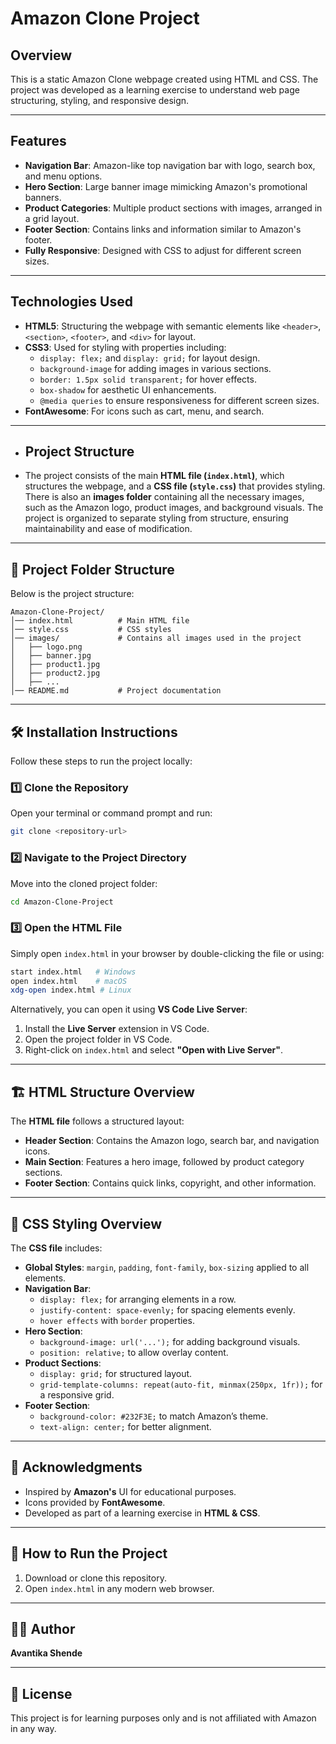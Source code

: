 # Amazon Clone Project

## Overview
This is a static Amazon Clone webpage created using HTML and CSS. The project was developed as a learning exercise to understand web page structuring, styling, and responsive design.

---

## Features
- **Navigation Bar**: Amazon-like top navigation bar with logo, search box, and menu options.
- **Hero Section**: Large banner image mimicking Amazon's promotional banners.
- **Product Categories**: Multiple product sections with images, arranged in a grid layout.
- **Footer Section**: Contains links and information similar to Amazon's footer.
- **Fully Responsive**: Designed with CSS to adjust for different screen sizes.

---

## Technologies Used
- **HTML5**: Structuring the webpage with semantic elements like ``<header>``, ``<section>``, ``<footer>``, and ``<div>`` for layout.
- **CSS3**: Used for styling with properties including:
  - ``display: flex;`` and ``display: grid;`` for layout design.
  - ``background-image`` for adding images in various sections.
  - ``border: 1.5px solid transparent;`` for hover effects.
  - ``box-shadow`` for aesthetic UI enhancements.
  - ``@media queries`` to ensure responsiveness for different screen sizes.
- **FontAwesome**: For icons such as cart, menu, and search.
---

- ## Project Structure
- The project consists of the main **HTML file (``index.html``)**, which structures the webpage, and a **CSS file (``style.css``)** that provides styling. There is also an **images folder** containing all the necessary images, such as the Amazon logo, product images, and background visuals. The project is organized to separate styling from structure, ensuring maintainability and ease of modification.

---

## 📂 Project Folder Structure
Below is the project structure:

```
Amazon-Clone-Project/
│── index.html          # Main HTML file
│── style.css           # CSS styles
│── images/             # Contains all images used in the project
│   ├── logo.png
│   ├── banner.jpg
│   ├── product1.jpg
│   ├── product2.jpg
│   ├── ...
│── README.md           # Project documentation
```

---

## 🛠️ Installation Instructions
Follow these steps to run the project locally:

### 1️⃣ Clone the Repository
Open your terminal or command prompt and run:

```sh
git clone <repository-url>
```

### 2️⃣ Navigate to the Project Directory
Move into the cloned project folder:

```sh
cd Amazon-Clone-Project
```

### 3️⃣ Open the HTML File
Simply open `index.html` in your browser by double-clicking the file or using:

```sh
start index.html   # Windows
open index.html    # macOS
xdg-open index.html # Linux
```
Alternatively, you can open it using **VS Code Live Server**:
1. Install the **Live Server** extension in VS Code.
2. Open the project folder in VS Code.
3. Right-click on `index.html` and select **"Open with Live Server"**.

---


## 🏗️ HTML Structure Overview
The **HTML file** follows a structured layout:
- **Header Section**: Contains the Amazon logo, search bar, and navigation icons.
- **Main Section**: Features a hero image, followed by product category sections.
- **Footer Section**: Contains quick links, copyright, and other information.

---


## 🎨 CSS Styling Overview
The **CSS file** includes:
- **Global Styles**: `margin`, `padding`, `font-family`, `box-sizing` applied to all elements.
- **Navigation Bar**:
  - `display: flex;` for arranging elements in a row.
  - `justify-content: space-evenly;` for spacing elements evenly.
  - `hover effects` with `border` properties.
- **Hero Section**:
  - `background-image: url('...');` for adding background visuals.
  - `position: relative;` to allow overlay content.
- **Product Sections**:
  - `display: grid;` for structured layout.
  - `grid-template-columns: repeat(auto-fit, minmax(250px, 1fr));` for a responsive grid.
- **Footer Section**:
  - `background-color: #232F3E;` to match Amazon’s theme.
  - `text-align: center;` for better alignment.

---

## 🙏 Acknowledgments
- Inspired by **Amazon's** UI for educational purposes.
- Icons provided by **FontAwesome**.
- Developed as part of a learning exercise in **HTML & CSS**.

---

## 🚀 How to Run the Project
1. Download or clone this repository.
2. Open `index.html` in any modern web browser.

---

## 👩‍💻 Author
**Avantika Shende**

---

## 📜 License
This project is for learning purposes only and is not affiliated with Amazon in any way.
